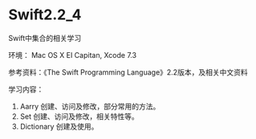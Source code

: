# Swift2.2_4
Swift中集合的相关学习


环境： Mac OS X EI Capitan, Xcode 7.3

参考资料：《The Swift Programming Language》2.2版本，及相关中文资料

学习内容：

1. Aarry 创建、访问及修改，部分常用的方法。
2. Set 创建、访问及修改，相关特性等。
3. Dictionary 创建及使用。

